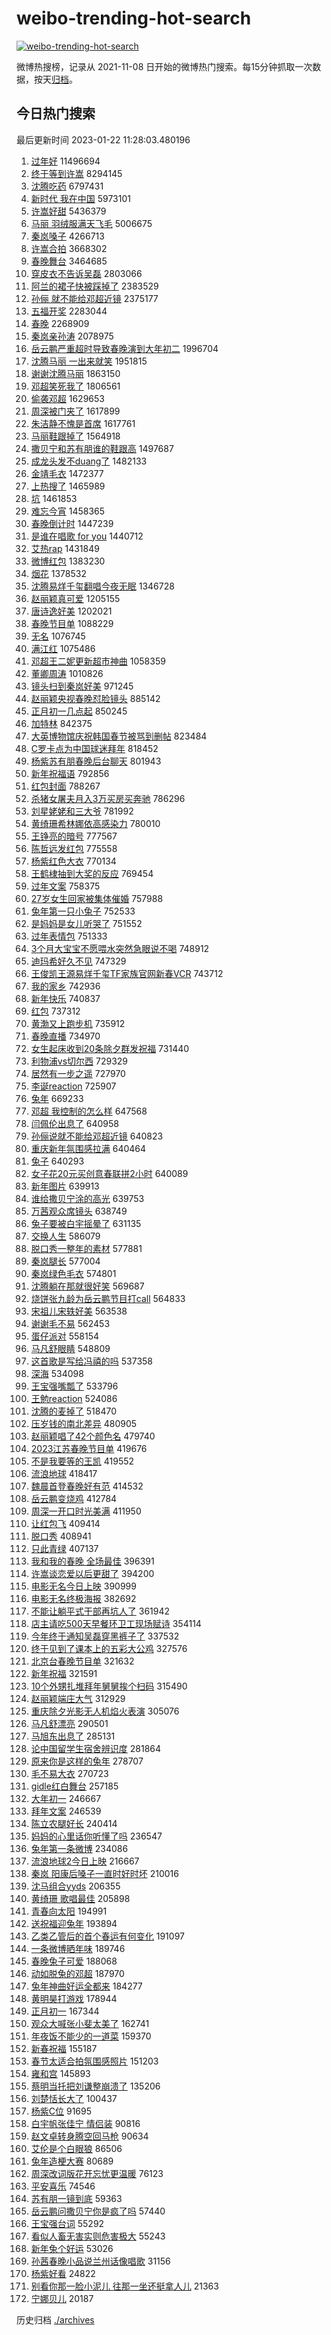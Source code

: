 # weibo-trending-hot-search

[![weibo-trending-hot-search](https://github.com/ameizi/weibo-trending-hot-search/actions/workflows/ci.yml/badge.svg)](https://github.com/ameizi/weibo-trending-hot-search/actions/workflows/ci.yml)

微博热搜榜，记录从 2021-11-08 日开始的微博热门搜索。每15分钟抓取一次数据，按天[归档](./archives)。

## 今日热门搜索

<!-- BEGIN --> 
最后更新时间 2023-01-22 11:28:03.480196 
1. [过年好](https://s.weibo.com/weibo?q=%23%E8%BF%87%E5%B9%B4%E5%A5%BD%23&t=31&band_rank=1&Refer=top) 11496694
1. [终于等到许嵩](https://s.weibo.com/weibo?q=%23%E7%BB%88%E4%BA%8E%E7%AD%89%E5%88%B0%E8%AE%B8%E5%B5%A9%23&t=31&band_rank=2&Refer=top) 8294145
1. [沈腾吃药](https://s.weibo.com/weibo?q=%23%E6%B2%88%E8%85%BE%E5%90%83%E8%8D%AF%23&t=31&band_rank=2&Refer=top) 6797431
1. [新时代 我在中国](https://s.weibo.com/weibo?q=%23%E6%96%B0%E6%97%B6%E4%BB%A3%20%E6%88%91%E5%9C%A8%E4%B8%AD%E5%9B%BD%23&t=31&band_rank=3&Refer=top) 5973101
1. [许嵩好甜](https://s.weibo.com/weibo?q=%23%E8%AE%B8%E5%B5%A9%E5%A5%BD%E7%94%9C%23&t=31&band_rank=5&Refer=top) 5436379
1. [马丽 羽绒服满天飞毛](https://s.weibo.com/weibo?q=%E9%A9%AC%E4%B8%BD%20%E7%BE%BD%E7%BB%92%E6%9C%8D%E6%BB%A1%E5%A4%A9%E9%A3%9E%E6%AF%9B&t=31&band_rank=4&Refer=top) 5006675
1. [秦岚嗓子](https://s.weibo.com/weibo?q=%23%E7%A7%A6%E5%B2%9A%E5%97%93%E5%AD%90%23&t=31&band_rank=5&Refer=top) 4266713
1. [许嵩合拍](https://s.weibo.com/weibo?q=%23%E8%AE%B8%E5%B5%A9%E5%90%88%E6%8B%8D%23&t=31&band_rank=6&Refer=top) 3668302
1. [春晚舞台](https://s.weibo.com/weibo?q=%23%E6%98%A5%E6%99%9A%E8%88%9E%E5%8F%B0%23&t=31&band_rank=6&Refer=top) 3464685
1. [穿皮衣不告诉吴磊](https://s.weibo.com/weibo?q=%E7%A9%BF%E7%9A%AE%E8%A1%A3%E4%B8%8D%E5%91%8A%E8%AF%89%E5%90%B4%E7%A3%8A&t=31&band_rank=7&Refer=top) 2803066
1. [阿兰的裙子快被踩掉了](https://s.weibo.com/weibo?q=%E9%98%BF%E5%85%B0%E7%9A%84%E8%A3%99%E5%AD%90%E5%BF%AB%E8%A2%AB%E8%B8%A9%E6%8E%89%E4%BA%86&t=31&band_rank=25&Refer=top) 2383529
1. [孙俪 就不能给邓超近镜](https://s.weibo.com/weibo?q=%E5%AD%99%E4%BF%AA%20%E5%B0%B1%E4%B8%8D%E8%83%BD%E7%BB%99%E9%82%93%E8%B6%85%E8%BF%91%E9%95%9C&t=31&band_rank=1&Refer=top) 2375177
1. [五福开奖](https://s.weibo.com/weibo?q=%23%E4%BA%94%E7%A6%8F%E5%BC%80%E5%A5%96%23&t=31&band_rank=9&Refer=top) 2283044
1. [春晚](https://s.weibo.com/weibo?q=%23%E6%98%A5%E6%99%9A%23&t=31&band_rank=8&Refer=top) 2268909
1. [秦岚亲孙涛](https://s.weibo.com/weibo?q=%E7%A7%A6%E5%B2%9A%E4%BA%B2%E5%AD%99%E6%B6%9B&t=31&band_rank=10&Refer=top) 2078975
1. [岳云鹏严重超时导致春晚演到大年初二](https://s.weibo.com/weibo?q=%23%E5%B2%B3%E4%BA%91%E9%B9%8F%E4%B8%A5%E9%87%8D%E8%B6%85%E6%97%B6%E5%AF%BC%E8%87%B4%E6%98%A5%E6%99%9A%E6%BC%94%E5%88%B0%E5%A4%A7%E5%B9%B4%E5%88%9D%E4%BA%8C%23&t=31&band_rank=22&Refer=top) 1996704
1. [沈腾马丽 一出来就笑](https://s.weibo.com/weibo?q=%23%E6%B2%88%E8%85%BE%E9%A9%AC%E4%B8%BD%20%E4%B8%80%E5%87%BA%E6%9D%A5%E5%B0%B1%E7%AC%91%23&t=31&band_rank=11&Refer=top) 1951815
1. [谢谢沈腾马丽](https://s.weibo.com/weibo?q=%E8%B0%A2%E8%B0%A2%E6%B2%88%E8%85%BE%E9%A9%AC%E4%B8%BD&t=31&band_rank=15&Refer=top) 1863150
1. [邓超笑死我了](https://s.weibo.com/weibo?q=%23%E9%82%93%E8%B6%85%E7%AC%91%E6%AD%BB%E6%88%91%E4%BA%86%23&t=31&band_rank=12&Refer=top) 1806561
1. [偷袭邓超](https://s.weibo.com/weibo?q=%23%E5%81%B7%E8%A2%AD%E9%82%93%E8%B6%85%23&t=31&band_rank=16&Refer=top) 1629653
1. [周深被门夹了](https://s.weibo.com/weibo?q=%23%E5%91%A8%E6%B7%B1%E8%A2%AB%E9%97%A8%E5%A4%B9%E4%BA%86%23&t=31&band_rank=2&Refer=top) 1617899
1. [朱洁静不愧是首席](https://s.weibo.com/weibo?q=%23%E6%9C%B1%E6%B4%81%E9%9D%99%E4%B8%8D%E6%84%A7%E6%98%AF%E9%A6%96%E5%B8%AD%23&t=31&band_rank=13&Refer=top) 1617761
1. [马丽鞋跟掉了](https://s.weibo.com/weibo?q=%23%E9%A9%AC%E4%B8%BD%E9%9E%8B%E8%B7%9F%E6%8E%89%E4%BA%86%23&t=31&band_rank=16&Refer=top) 1564918
1. [撒贝宁和苏有朋谁的鞋跟高](https://s.weibo.com/weibo?q=%23%E6%92%92%E8%B4%9D%E5%AE%81%E5%92%8C%E8%8B%8F%E6%9C%89%E6%9C%8B%E8%B0%81%E7%9A%84%E9%9E%8B%E8%B7%9F%E9%AB%98%23&t=31&band_rank=14&Refer=top) 1497687
1. [成龙头发不duang了](https://s.weibo.com/weibo?q=%E6%88%90%E9%BE%99%E5%A4%B4%E5%8F%91%E4%B8%8Dduang%E4%BA%86&t=31&band_rank=41&Refer=top) 1482133
1. [金靖毛衣](https://s.weibo.com/weibo?q=%E9%87%91%E9%9D%96%E6%AF%9B%E8%A1%A3&t=31&band_rank=22&Refer=top) 1472377
1. [上热搜了](https://s.weibo.com/weibo?q=%23%E4%B8%8A%E7%83%AD%E6%90%9C%E4%BA%86%23&t=31&band_rank=16&Refer=top) 1465989
1. [坑](https://s.weibo.com/weibo?q=%E5%9D%91&t=31&band_rank=21&Refer=top) 1461853
1. [难忘今宵](https://s.weibo.com/weibo?q=%E9%9A%BE%E5%BF%98%E4%BB%8A%E5%AE%B5&t=31&band_rank=32&Refer=top) 1458365
1. [春晚倒计时](https://s.weibo.com/weibo?q=%E6%98%A5%E6%99%9A%E5%80%92%E8%AE%A1%E6%97%B6&t=31&band_rank=17&Refer=top) 1447239
1. [是谁在唱歌 for you](https://s.weibo.com/weibo?q=%E6%98%AF%E8%B0%81%E5%9C%A8%E5%94%B1%E6%AD%8C%20for%20you&t=31&band_rank=17&Refer=top) 1440712
1. [艾热rap](https://s.weibo.com/weibo?q=%E8%89%BE%E7%83%ADrap&t=31&band_rank=18&Refer=top) 1431849
1. [微博红包](https://s.weibo.com/weibo?q=%23%E5%BE%AE%E5%8D%9A%E7%BA%A2%E5%8C%85%23&t=31&band_rank=19&Refer=top) 1383230
1. [烟花](https://s.weibo.com/weibo?q=%23%E7%83%9F%E8%8A%B1%23&t=31&band_rank=20&Refer=top) 1378532
1. [沈腾易烊千玺翻唱今夜无眠](https://s.weibo.com/weibo?q=%23%E6%B2%88%E8%85%BE%E6%98%93%E7%83%8A%E5%8D%83%E7%8E%BA%E7%BF%BB%E5%94%B1%E4%BB%8A%E5%A4%9C%E6%97%A0%E7%9C%A0%23&t=31&band_rank=21&Refer=top) 1346728
1. [赵丽颖真可爱](https://s.weibo.com/weibo?q=%23%E8%B5%B5%E4%B8%BD%E9%A2%96%E7%9C%9F%E5%8F%AF%E7%88%B1%23&t=31&band_rank=23&Refer=top) 1205155
1. [唐诗逸好美](https://s.weibo.com/weibo?q=%23%E5%94%90%E8%AF%97%E9%80%B8%E5%A5%BD%E7%BE%8E%23&t=31&band_rank=22&Refer=top) 1202021
1. [春晚节目单](https://s.weibo.com/weibo?q=%23%E6%98%A5%E6%99%9A%E8%8A%82%E7%9B%AE%E5%8D%95%23&t=31&band_rank=24&Refer=top) 1088229
1. [无名](https://s.weibo.com/weibo?q=%E6%97%A0%E5%90%8D&t=31&band_rank=42&Refer=top) 1076745
1. [满江红](https://s.weibo.com/weibo?q=%E6%BB%A1%E6%B1%9F%E7%BA%A2&t=31&band_rank=41&Refer=top) 1075486
1. [邓超王二妮更新超市神曲](https://s.weibo.com/weibo?q=%23%E9%82%93%E8%B6%85%E7%8E%8B%E4%BA%8C%E5%A6%AE%E6%9B%B4%E6%96%B0%E8%B6%85%E5%B8%82%E7%A5%9E%E6%9B%B2%23&t=31&band_rank=33&Refer=top) 1058359
1. [董卿周涛](https://s.weibo.com/weibo?q=%E8%91%A3%E5%8D%BF%E5%91%A8%E6%B6%9B&t=31&band_rank=5&Refer=top) 1010826
1. [镜头扫到秦岚好美](https://s.weibo.com/weibo?q=%E9%95%9C%E5%A4%B4%E6%89%AB%E5%88%B0%E7%A7%A6%E5%B2%9A%E5%A5%BD%E7%BE%8E&t=31&band_rank=26&Refer=top) 971245
1. [赵丽颖央视春晚怼脸镜头](https://s.weibo.com/weibo?q=%23%E8%B5%B5%E4%B8%BD%E9%A2%96%E5%A4%AE%E8%A7%86%E6%98%A5%E6%99%9A%E6%80%BC%E8%84%B8%E9%95%9C%E5%A4%B4%23&t=31&band_rank=43&Refer=top) 885142
1. [正月初一几点起](https://s.weibo.com/weibo?q=%23%E6%AD%A3%E6%9C%88%E5%88%9D%E4%B8%80%E5%87%A0%E7%82%B9%E8%B5%B7%23&t=31&band_rank=7&Refer=top) 850245
1. [加特林](https://s.weibo.com/weibo?q=%E5%8A%A0%E7%89%B9%E6%9E%97&t=31&band_rank=27&Refer=top) 842375
1. [大英博物馆庆祝韩国春节被骂到删帖](https://s.weibo.com/weibo?q=%23%E5%A4%A7%E8%8B%B1%E5%8D%9A%E7%89%A9%E9%A6%86%E5%BA%86%E7%A5%9D%E9%9F%A9%E5%9B%BD%E6%98%A5%E8%8A%82%E8%A2%AB%E9%AA%82%E5%88%B0%E5%88%A0%E5%B8%96%23&t=31&band_rank=37&Refer=top) 823484
1. [C罗卡点为中国球迷拜年](https://s.weibo.com/weibo?q=%23C%E7%BD%97%E5%8D%A1%E7%82%B9%E4%B8%BA%E4%B8%AD%E5%9B%BD%E7%90%83%E8%BF%B7%E6%8B%9C%E5%B9%B4%23&t=31&band_rank=49&Refer=top) 818452
1. [杨紫苏有朋春晚后台聊天](https://s.weibo.com/weibo?q=%23%E6%9D%A8%E7%B4%AB%E8%8B%8F%E6%9C%89%E6%9C%8B%E6%98%A5%E6%99%9A%E5%90%8E%E5%8F%B0%E8%81%8A%E5%A4%A9%23&t=31&band_rank=15&Refer=top) 801943
1. [新年祝福语](https://s.weibo.com/weibo?q=%23%E6%96%B0%E5%B9%B4%E7%A5%9D%E7%A6%8F%E8%AF%AD%23&t=31&band_rank=28&Refer=top) 792856
1. [红包封面](https://s.weibo.com/weibo?q=%E7%BA%A2%E5%8C%85%E5%B0%81%E9%9D%A2&t=31&band_rank=29&Refer=top) 788267
1. [杀猪女屠夫月入3万买房买奔驰](https://s.weibo.com/weibo?q=%23%E6%9D%80%E7%8C%AA%E5%A5%B3%E5%B1%A0%E5%A4%AB%E6%9C%88%E5%85%A53%E4%B8%87%E4%B9%B0%E6%88%BF%E4%B9%B0%E5%A5%94%E9%A9%B0%23&t=31&band_rank=30&Refer=top) 786296
1. [刘星姥姥和三大爷](https://s.weibo.com/weibo?q=%23%E5%88%98%E6%98%9F%E5%A7%A5%E5%A7%A5%E5%92%8C%E4%B8%89%E5%A4%A7%E7%88%B7%23&t=31&band_rank=31&Refer=top) 781992
1. [黄绮珊希林娜依高感染力](https://s.weibo.com/weibo?q=%E9%BB%84%E7%BB%AE%E7%8F%8A%E5%B8%8C%E6%9E%97%E5%A8%9C%E4%BE%9D%E9%AB%98%E6%84%9F%E6%9F%93%E5%8A%9B&t=31&band_rank=32&Refer=top) 780010
1. [王铮亮的暗号](https://s.weibo.com/weibo?q=%E7%8E%8B%E9%93%AE%E4%BA%AE%E7%9A%84%E6%9A%97%E5%8F%B7&t=31&band_rank=33&Refer=top) 777567
1. [陈哲远发红包](https://s.weibo.com/weibo?q=%E9%99%88%E5%93%B2%E8%BF%9C%E5%8F%91%E7%BA%A2%E5%8C%85&t=31&band_rank=34&Refer=top) 775558
1. [杨紫红色大衣](https://s.weibo.com/weibo?q=%23%E6%9D%A8%E7%B4%AB%E7%BA%A2%E8%89%B2%E5%A4%A7%E8%A1%A3%23&t=31&band_rank=35&Refer=top) 770134
1. [王鹤棣抽到大奖的反应](https://s.weibo.com/weibo?q=%23%E7%8E%8B%E9%B9%A4%E6%A3%A3%E6%8A%BD%E5%88%B0%E5%A4%A7%E5%A5%96%E7%9A%84%E5%8F%8D%E5%BA%94%23&t=31&band_rank=11&Refer=top) 769454
1. [过年文案](https://s.weibo.com/weibo?q=%23%E8%BF%87%E5%B9%B4%E6%96%87%E6%A1%88%23&t=31&band_rank=36&Refer=top) 758375
1. [27岁女生回家被集体催婚](https://s.weibo.com/weibo?q=%2327%E5%B2%81%E5%A5%B3%E7%94%9F%E5%9B%9E%E5%AE%B6%E8%A2%AB%E9%9B%86%E4%BD%93%E5%82%AC%E5%A9%9A%23&t=31&band_rank=37&Refer=top) 757988
1. [兔年第一只小兔子](https://s.weibo.com/weibo?q=%23%E5%85%94%E5%B9%B4%E7%AC%AC%E4%B8%80%E5%8F%AA%E5%B0%8F%E5%85%94%E5%AD%90%23&t=31&band_rank=37&Refer=top) 752533
1. [是妈妈是女儿听哭了](https://s.weibo.com/weibo?q=%23%E6%98%AF%E5%A6%88%E5%A6%88%E6%98%AF%E5%A5%B3%E5%84%BF%E5%90%AC%E5%93%AD%E4%BA%86%23&t=31&band_rank=38&Refer=top) 751552
1. [过年表情包](https://s.weibo.com/weibo?q=%23%E8%BF%87%E5%B9%B4%E8%A1%A8%E6%83%85%E5%8C%85%23&t=31&band_rank=39&Refer=top) 751333
1. [3个月大宝宝不愿喂水突然急眼说不喝](https://s.weibo.com/weibo?q=%233%E4%B8%AA%E6%9C%88%E5%A4%A7%E5%AE%9D%E5%AE%9D%E4%B8%8D%E6%84%BF%E5%96%82%E6%B0%B4%E7%AA%81%E7%84%B6%E6%80%A5%E7%9C%BC%E8%AF%B4%E4%B8%8D%E5%96%9D%23&t=31&band_rank=40&Refer=top) 748912
1. [迪玛希好久不见](https://s.weibo.com/weibo?q=%E8%BF%AA%E7%8E%9B%E5%B8%8C%E5%A5%BD%E4%B9%85%E4%B8%8D%E8%A7%81&t=31&band_rank=41&Refer=top) 747329
1. [王俊凯王源易烊千玺TF家族官网新春VCR](https://s.weibo.com/weibo?q=%23%E7%8E%8B%E4%BF%8A%E5%87%AF%E7%8E%8B%E6%BA%90%E6%98%93%E7%83%8A%E5%8D%83%E7%8E%BATF%E5%AE%B6%E6%97%8F%E5%AE%98%E7%BD%91%E6%96%B0%E6%98%A5VCR%23&t=31&band_rank=42&Refer=top) 743712
1. [我的家乡](https://s.weibo.com/weibo?q=%23%E6%88%91%E7%9A%84%E5%AE%B6%E4%B9%A1%23&t=31&band_rank=43&Refer=top) 742936
1. [新年快乐](https://s.weibo.com/weibo?q=%23%E6%96%B0%E5%B9%B4%E5%BF%AB%E4%B9%90%23&t=31&band_rank=44&Refer=top) 740837
1. [红包](https://s.weibo.com/weibo?q=%23%E7%BA%A2%E5%8C%85%23&t=31&band_rank=45&Refer=top) 737312
1. [黄渤又上跑步机](https://s.weibo.com/weibo?q=%E9%BB%84%E6%B8%A4%E5%8F%88%E4%B8%8A%E8%B7%91%E6%AD%A5%E6%9C%BA&t=31&band_rank=46&Refer=top) 735912
1. [春晚直播](https://s.weibo.com/weibo?q=%23%E6%98%A5%E6%99%9A%E7%9B%B4%E6%92%AD%23&t=31&band_rank=47&Refer=top) 734970
1. [女生起床收到20条除夕群发祝福](https://s.weibo.com/weibo?q=%23%E5%A5%B3%E7%94%9F%E8%B5%B7%E5%BA%8A%E6%94%B6%E5%88%B020%E6%9D%A1%E9%99%A4%E5%A4%95%E7%BE%A4%E5%8F%91%E7%A5%9D%E7%A6%8F%23&t=31&band_rank=48&Refer=top) 731440
1. [利物浦vs切尔西](https://s.weibo.com/weibo?q=%23%E5%88%A9%E7%89%A9%E6%B5%A6vs%E5%88%87%E5%B0%94%E8%A5%BF%23&t=31&band_rank=49&Refer=top) 729329
1. [居然有一步之遥](https://s.weibo.com/weibo?q=%E5%B1%85%E7%84%B6%E6%9C%89%E4%B8%80%E6%AD%A5%E4%B9%8B%E9%81%A5&t=31&band_rank=50&Refer=top) 727970
1. [李诞reaction](https://s.weibo.com/weibo?q=%E6%9D%8E%E8%AF%9Ereaction&t=31&band_rank=14&Refer=top) 725907
1. [兔年](https://s.weibo.com/weibo?q=%23%E5%85%94%E5%B9%B4%23&t=31&band_rank=30&Refer=top) 669233
1. [邓超 我控制的怎么样](https://s.weibo.com/weibo?q=%E9%82%93%E8%B6%85%20%E6%88%91%E6%8E%A7%E5%88%B6%E7%9A%84%E6%80%8E%E4%B9%88%E6%A0%B7&t=31&band_rank=15&Refer=top) 647568
1. [闫佩伦出息了](https://s.weibo.com/weibo?q=%E9%97%AB%E4%BD%A9%E4%BC%A6%E5%87%BA%E6%81%AF%E4%BA%86&t=31&band_rank=33&Refer=top) 640958
1. [孙俪说就不能给邓超近镜](https://s.weibo.com/weibo?q=%23%E5%AD%99%E4%BF%AA%E8%AF%B4%E5%B0%B1%E4%B8%8D%E8%83%BD%E7%BB%99%E9%82%93%E8%B6%85%E8%BF%91%E9%95%9C%23&t=31&band_rank=49&Refer=top) 640823
1. [重庆新年氛围感拉满](https://s.weibo.com/weibo?q=%23%E9%87%8D%E5%BA%86%E6%96%B0%E5%B9%B4%E6%B0%9B%E5%9B%B4%E6%84%9F%E6%8B%89%E6%BB%A1%23&t=31&band_rank=36&Refer=top) 640464
1. [兔子](https://s.weibo.com/weibo?q=%23%E5%85%94%E5%AD%90%23&t=31&band_rank=37&Refer=top) 640293
1. [女子花20元买创意春联拼2小时](https://s.weibo.com/weibo?q=%23%E5%A5%B3%E5%AD%90%E8%8A%B120%E5%85%83%E4%B9%B0%E5%88%9B%E6%84%8F%E6%98%A5%E8%81%94%E6%8B%BC2%E5%B0%8F%E6%97%B6%23&t=31&band_rank=40&Refer=top) 640089
1. [新年图片](https://s.weibo.com/weibo?q=%E6%96%B0%E5%B9%B4%E5%9B%BE%E7%89%87&t=31&band_rank=40&Refer=top) 639913
1. [谁给撒贝宁涂的高光](https://s.weibo.com/weibo?q=%23%E8%B0%81%E7%BB%99%E6%92%92%E8%B4%9D%E5%AE%81%E6%B6%82%E7%9A%84%E9%AB%98%E5%85%89%23&t=31&band_rank=41&Refer=top) 639753
1. [万茜观众席镜头](https://s.weibo.com/weibo?q=%E4%B8%87%E8%8C%9C%E8%A7%82%E4%BC%97%E5%B8%AD%E9%95%9C%E5%A4%B4&t=31&band_rank=47&Refer=top) 638749
1. [兔子要被白宇摇晕了](https://s.weibo.com/weibo?q=%23%E5%85%94%E5%AD%90%E8%A6%81%E8%A2%AB%E7%99%BD%E5%AE%87%E6%91%87%E6%99%95%E4%BA%86%23&t=31&band_rank=45&Refer=top) 631135
1. [交换人生](https://s.weibo.com/weibo?q=%E4%BA%A4%E6%8D%A2%E4%BA%BA%E7%94%9F&t=31&band_rank=14&Refer=top) 586079
1. [脱口秀一整年的素材](https://s.weibo.com/weibo?q=%E8%84%B1%E5%8F%A3%E7%A7%80%E4%B8%80%E6%95%B4%E5%B9%B4%E7%9A%84%E7%B4%A0%E6%9D%90&t=31&band_rank=49&Refer=top) 577881
1. [秦岚腿长](https://s.weibo.com/weibo?q=%E7%A7%A6%E5%B2%9A%E8%85%BF%E9%95%BF&t=31&band_rank=36&Refer=top) 577004
1. [秦岚绿色毛衣](https://s.weibo.com/weibo?q=%23%E7%A7%A6%E5%B2%9A%E7%BB%BF%E8%89%B2%E6%AF%9B%E8%A1%A3%23&t=31&band_rank=46&Refer=top) 574801
1. [沈腾躺在那就很好笑](https://s.weibo.com/weibo?q=%23%E6%B2%88%E8%85%BE%E8%BA%BA%E5%9C%A8%E9%82%A3%E5%B0%B1%E5%BE%88%E5%A5%BD%E7%AC%91%23&t=31&band_rank=42&Refer=top) 569687
1. [烧饼张九龄为岳云鹏节目打call](https://s.weibo.com/weibo?q=%23%E7%83%A7%E9%A5%BC%E5%BC%A0%E4%B9%9D%E9%BE%84%E4%B8%BA%E5%B2%B3%E4%BA%91%E9%B9%8F%E8%8A%82%E7%9B%AE%E6%89%93call%23&t=31&band_rank=46&Refer=top) 564833
1. [宋祖儿宋轶好美](https://s.weibo.com/weibo?q=%23%E5%AE%8B%E7%A5%96%E5%84%BF%E5%AE%8B%E8%BD%B6%E5%A5%BD%E7%BE%8E%23&t=31&band_rank=47&Refer=top) 563538
1. [谢谢毛不易](https://s.weibo.com/weibo?q=%23%E8%B0%A2%E8%B0%A2%E6%AF%9B%E4%B8%8D%E6%98%93%23&t=31&band_rank=48&Refer=top) 562453
1. [蛋仔派对](https://s.weibo.com/weibo?q=%23%E8%9B%8B%E4%BB%94%E6%B4%BE%E5%AF%B9%23&t=31&band_rank=29&Refer=top) 558154
1. [马凡舒眼睛](https://s.weibo.com/weibo?q=%E9%A9%AC%E5%87%A1%E8%88%92%E7%9C%BC%E7%9D%9B&t=31&band_rank=36&Refer=top) 548809
1. [这首歌是写给冯禧的吗](https://s.weibo.com/weibo?q=%E8%BF%99%E9%A6%96%E6%AD%8C%E6%98%AF%E5%86%99%E7%BB%99%E5%86%AF%E7%A6%A7%E7%9A%84%E5%90%97&t=31&band_rank=41&Refer=top) 537358
1. [深海](https://s.weibo.com/weibo?q=%E6%B7%B1%E6%B5%B7&t=31&band_rank=46&Refer=top) 534098
1. [王宝强嘴瓢了](https://s.weibo.com/weibo?q=%E7%8E%8B%E5%AE%9D%E5%BC%BA%E5%98%B4%E7%93%A2%E4%BA%86&t=31&band_rank=10&Refer=top) 533796
1. [王勉reaction](https://s.weibo.com/weibo?q=%E7%8E%8B%E5%8B%89reaction&t=31&band_rank=42&Refer=top) 524086
1. [沈腾的麦掉了](https://s.weibo.com/weibo?q=%23%E6%B2%88%E8%85%BE%E7%9A%84%E9%BA%A6%E6%8E%89%E4%BA%86%23&t=31&band_rank=35&Refer=top) 518470
1. [压岁钱的南北差异](https://s.weibo.com/weibo?q=%23%E5%8E%8B%E5%B2%81%E9%92%B1%E7%9A%84%E5%8D%97%E5%8C%97%E5%B7%AE%E5%BC%82%23&t=31&band_rank=38&Refer=top) 480905
1. [赵丽颖唱了42个颜色名](https://s.weibo.com/weibo?q=%23%E8%B5%B5%E4%B8%BD%E9%A2%96%E5%94%B1%E4%BA%8642%E4%B8%AA%E9%A2%9C%E8%89%B2%E5%90%8D%23&t=31&band_rank=22&Refer=top) 479740
1. [2023江苏春晚节目单](https://s.weibo.com/weibo?q=%232023%E6%B1%9F%E8%8B%8F%E6%98%A5%E6%99%9A%E8%8A%82%E7%9B%AE%E5%8D%95%23&t=31&band_rank=23&Refer=top) 419676
1. [不是我要等的王凯](https://s.weibo.com/weibo?q=%E4%B8%8D%E6%98%AF%E6%88%91%E8%A6%81%E7%AD%89%E7%9A%84%E7%8E%8B%E5%87%AF&t=31&band_rank=34&Refer=top) 419552
1. [流浪地球](https://s.weibo.com/weibo?q=%E6%B5%81%E6%B5%AA%E5%9C%B0%E7%90%83&t=31&band_rank=32&Refer=top) 418417
1. [魏晨首登春晚好有范](https://s.weibo.com/weibo?q=%23%E9%AD%8F%E6%99%A8%E9%A6%96%E7%99%BB%E6%98%A5%E6%99%9A%E5%A5%BD%E6%9C%89%E8%8C%83%23&t=31&band_rank=27&Refer=top) 414532
1. [岳云鹏变烧鸡](https://s.weibo.com/weibo?q=%23%E5%B2%B3%E4%BA%91%E9%B9%8F%E5%8F%98%E7%83%A7%E9%B8%A1%23&t=31&band_rank=42&Refer=top) 412784
1. [周深一开口时光美满](https://s.weibo.com/weibo?q=%23%E5%91%A8%E6%B7%B1%E4%B8%80%E5%BC%80%E5%8F%A3%E6%97%B6%E5%85%89%E7%BE%8E%E6%BB%A1%23&t=31&band_rank=43&Refer=top) 411950
1. [让红包飞](https://s.weibo.com/weibo?q=%E8%AE%A9%E7%BA%A2%E5%8C%85%E9%A3%9E&t=31&band_rank=50&Refer=top) 409414
1. [脱口秀](https://s.weibo.com/weibo?q=%E8%84%B1%E5%8F%A3%E7%A7%80&t=31&band_rank=41&Refer=top) 408941
1. [只此青绿](https://s.weibo.com/weibo?q=%E5%8F%AA%E6%AD%A4%E9%9D%92%E7%BB%BF&t=31&band_rank=43&Refer=top) 407137
1. [我和我的春晚 全场最佳](https://s.weibo.com/weibo?q=%E6%88%91%E5%92%8C%E6%88%91%E7%9A%84%E6%98%A5%E6%99%9A%20%E5%85%A8%E5%9C%BA%E6%9C%80%E4%BD%B3&t=31&band_rank=41&Refer=top) 396391
1. [许嵩谈恋爱以后更甜了](https://s.weibo.com/weibo?q=%E8%AE%B8%E5%B5%A9%E8%B0%88%E6%81%8B%E7%88%B1%E4%BB%A5%E5%90%8E%E6%9B%B4%E7%94%9C%E4%BA%86&t=31&band_rank=33&Refer=top) 394200
1. [电影无名今日上映](https://s.weibo.com/weibo?q=%23%E7%94%B5%E5%BD%B1%E6%97%A0%E5%90%8D%E4%BB%8A%E6%97%A5%E4%B8%8A%E6%98%A0%23&t=31&band_rank=24&Refer=top) 390999
1. [电影无名终极海报](https://s.weibo.com/weibo?q=%23%E7%94%B5%E5%BD%B1%E6%97%A0%E5%90%8D%E7%BB%88%E6%9E%81%E6%B5%B7%E6%8A%A5%23&t=31&band_rank=26&Refer=top) 382692
1. [不能让躺平式干部再坑人了](https://s.weibo.com/weibo?q=%23%E4%B8%8D%E8%83%BD%E8%AE%A9%E8%BA%BA%E5%B9%B3%E5%BC%8F%E5%B9%B2%E9%83%A8%E5%86%8D%E5%9D%91%E4%BA%BA%E4%BA%86%23&t=31&band_rank=28&Refer=top) 361942
1. [店主请吃500天早餐环卫工现场赋诗](https://s.weibo.com/weibo?q=%23%E5%BA%97%E4%B8%BB%E8%AF%B7%E5%90%83500%E5%A4%A9%E6%97%A9%E9%A4%90%E7%8E%AF%E5%8D%AB%E5%B7%A5%E7%8E%B0%E5%9C%BA%E8%B5%8B%E8%AF%97%23&t=31&band_rank=37&Refer=top) 354114
1. [今年终于通知吴磊穿黑裤子了](https://s.weibo.com/weibo?q=%E4%BB%8A%E5%B9%B4%E7%BB%88%E4%BA%8E%E9%80%9A%E7%9F%A5%E5%90%B4%E7%A3%8A%E7%A9%BF%E9%BB%91%E8%A3%A4%E5%AD%90%E4%BA%86&t=31&band_rank=45&Refer=top) 337532
1. [终于见到了课本上的五彩大公鸡](https://s.weibo.com/weibo?q=%23%E7%BB%88%E4%BA%8E%E8%A7%81%E5%88%B0%E4%BA%86%E8%AF%BE%E6%9C%AC%E4%B8%8A%E7%9A%84%E4%BA%94%E5%BD%A9%E5%A4%A7%E5%85%AC%E9%B8%A1%23&t=31&band_rank=28&Refer=top) 327576
1. [北京台春晚节目单](https://s.weibo.com/weibo?q=%23%E5%8C%97%E4%BA%AC%E5%8F%B0%E6%98%A5%E6%99%9A%E8%8A%82%E7%9B%AE%E5%8D%95%23&t=31&band_rank=34&Refer=top) 321632
1. [新年祝福](https://s.weibo.com/weibo?q=%E6%96%B0%E5%B9%B4%E7%A5%9D%E7%A6%8F&t=31&band_rank=27&Refer=top) 321591
1. [10个外甥扎堆拜年舅舅挨个扫码](https://s.weibo.com/weibo?q=%2310%E4%B8%AA%E5%A4%96%E7%94%A5%E6%89%8E%E5%A0%86%E6%8B%9C%E5%B9%B4%E8%88%85%E8%88%85%E6%8C%A8%E4%B8%AA%E6%89%AB%E7%A0%81%23&t=31&band_rank=48&Refer=top) 315490
1. [赵丽颖端庄大气](https://s.weibo.com/weibo?q=%E8%B5%B5%E4%B8%BD%E9%A2%96%E7%AB%AF%E5%BA%84%E5%A4%A7%E6%B0%94&t=31&band_rank=46&Refer=top) 312929
1. [重庆除夕光影无人机焰火表演](https://s.weibo.com/weibo?q=%23%E9%87%8D%E5%BA%86%E9%99%A4%E5%A4%95%E5%85%89%E5%BD%B1%E6%97%A0%E4%BA%BA%E6%9C%BA%E7%84%B0%E7%81%AB%E8%A1%A8%E6%BC%94%23&t=31&band_rank=50&Refer=top) 305076
1. [马凡舒漂亮](https://s.weibo.com/weibo?q=%23%E9%A9%AC%E5%87%A1%E8%88%92%E6%BC%82%E4%BA%AE%23&t=31&band_rank=42&Refer=top) 290501
1. [马旭东出息了](https://s.weibo.com/weibo?q=%E9%A9%AC%E6%97%AD%E4%B8%9C%E5%87%BA%E6%81%AF%E4%BA%86&t=31&band_rank=43&Refer=top) 285131
1. [论中国留学生宿舍辨识度](https://s.weibo.com/weibo?q=%23%E8%AE%BA%E4%B8%AD%E5%9B%BD%E7%95%99%E5%AD%A6%E7%94%9F%E5%AE%BF%E8%88%8D%E8%BE%A8%E8%AF%86%E5%BA%A6%23&t=31&band_rank=29&Refer=top) 281864
1. [原来你是这样的兔年](https://s.weibo.com/weibo?q=%23%E5%8E%9F%E6%9D%A5%E4%BD%A0%E6%98%AF%E8%BF%99%E6%A0%B7%E7%9A%84%E5%85%94%E5%B9%B4%23&t=31&band_rank=39&Refer=top) 278707
1. [毛不易大衣](https://s.weibo.com/weibo?q=%23%E6%AF%9B%E4%B8%8D%E6%98%93%E5%A4%A7%E8%A1%A3%23&t=31&band_rank=44&Refer=top) 270723
1. [gidle红白舞台](https://s.weibo.com/weibo?q=%23gidle%E7%BA%A2%E7%99%BD%E8%88%9E%E5%8F%B0%23&t=31&band_rank=42&Refer=top) 257185
1. [大年初一](https://s.weibo.com/weibo?q=%23%E5%A4%A7%E5%B9%B4%E5%88%9D%E4%B8%80%23&t=31&band_rank=46&Refer=top) 246667
1. [拜年文案](https://s.weibo.com/weibo?q=%23%E6%8B%9C%E5%B9%B4%E6%96%87%E6%A1%88%23&t=31&band_rank=48&Refer=top) 246539
1. [陈立农腿好长](https://s.weibo.com/weibo?q=%E9%99%88%E7%AB%8B%E5%86%9C%E8%85%BF%E5%A5%BD%E9%95%BF&t=31&band_rank=49&Refer=top) 240414
1. [妈妈的心里话你听懂了吗](https://s.weibo.com/weibo?q=%23%E5%A6%88%E5%A6%88%E7%9A%84%E5%BF%83%E9%87%8C%E8%AF%9D%E4%BD%A0%E5%90%AC%E6%87%82%E4%BA%86%E5%90%97%23&t=31&band_rank=48&Refer=top) 236547
1. [兔年第一条微博](https://s.weibo.com/weibo?q=%23%E5%85%94%E5%B9%B4%E7%AC%AC%E4%B8%80%E6%9D%A1%E5%BE%AE%E5%8D%9A%23&t=31&band_rank=10&Refer=top) 234086
1. [流浪地球2今日上映](https://s.weibo.com/weibo?q=%23%E6%B5%81%E6%B5%AA%E5%9C%B0%E7%90%832%E4%BB%8A%E6%97%A5%E4%B8%8A%E6%98%A0%23&t=31&band_rank=46&Refer=top) 216667
1. [秦岚 阳康后嗓子一直时好时坏](https://s.weibo.com/weibo?q=%E7%A7%A6%E5%B2%9A%20%E9%98%B3%E5%BA%B7%E5%90%8E%E5%97%93%E5%AD%90%E4%B8%80%E7%9B%B4%E6%97%B6%E5%A5%BD%E6%97%B6%E5%9D%8F&t=31&band_rank=50&Refer=top) 210016
1. [沈马组合yyds](https://s.weibo.com/weibo?q=%23%E6%B2%88%E9%A9%AC%E7%BB%84%E5%90%88yyds%23&t=31&band_rank=39&Refer=top) 206355
1. [黄绮珊 歌唱最佳](https://s.weibo.com/weibo?q=%E9%BB%84%E7%BB%AE%E7%8F%8A%20%E6%AD%8C%E5%94%B1%E6%9C%80%E4%BD%B3&t=31&band_rank=42&Refer=top) 205898
1. [青春向太阳](https://s.weibo.com/weibo?q=%23%E9%9D%92%E6%98%A5%E5%90%91%E5%A4%AA%E9%98%B3%23&t=31&band_rank=43&Refer=top) 194991
1. [送祝福迎兔年](https://s.weibo.com/weibo?q=%23%E9%80%81%E7%A5%9D%E7%A6%8F%E8%BF%8E%E5%85%94%E5%B9%B4%23&t=31&band_rank=6&Refer=top) 193894
1. [乙类乙管后的首个春运有何变化](https://s.weibo.com/weibo?q=%23%E4%B9%99%E7%B1%BB%E4%B9%99%E7%AE%A1%E5%90%8E%E7%9A%84%E9%A6%96%E4%B8%AA%E6%98%A5%E8%BF%90%E6%9C%89%E4%BD%95%E5%8F%98%E5%8C%96%23&t=31&band_rank=46&Refer=top) 191097
1. [一条微博晒年味](https://s.weibo.com/weibo?q=%23%E4%B8%80%E6%9D%A1%E5%BE%AE%E5%8D%9A%E6%99%92%E5%B9%B4%E5%91%B3%23&t=31&band_rank=10&Refer=top) 189746
1. [春晚兔子可爱](https://s.weibo.com/weibo?q=%23%E6%98%A5%E6%99%9A%E5%85%94%E5%AD%90%E5%8F%AF%E7%88%B1%23&t=31&band_rank=43&Refer=top) 188068
1. [动如脱兔的邓超](https://s.weibo.com/weibo?q=%23%E5%8A%A8%E5%A6%82%E8%84%B1%E5%85%94%E7%9A%84%E9%82%93%E8%B6%85%23&t=31&band_rank=26&Refer=top) 187970
1. [兔年神曲好运全都来](https://s.weibo.com/weibo?q=%23%E5%85%94%E5%B9%B4%E7%A5%9E%E6%9B%B2%E5%A5%BD%E8%BF%90%E5%85%A8%E9%83%BD%E6%9D%A5%23&t=31&band_rank=45&Refer=top) 184277
1. [黄明昊打游戏](https://s.weibo.com/weibo?q=%E9%BB%84%E6%98%8E%E6%98%8A%E6%89%93%E6%B8%B8%E6%88%8F&t=31&band_rank=36&Refer=top) 178944
1. [正月初一](https://s.weibo.com/weibo?q=%23%E6%AD%A3%E6%9C%88%E5%88%9D%E4%B8%80%23&t=31&band_rank=36&Refer=top) 167344
1. [观众大喊张小斐太美了](https://s.weibo.com/weibo?q=%23%E8%A7%82%E4%BC%97%E5%A4%A7%E5%96%8A%E5%BC%A0%E5%B0%8F%E6%96%90%E5%A4%AA%E7%BE%8E%E4%BA%86%23&t=31&band_rank=27&Refer=top) 162741
1. [年夜饭不能少的一道菜](https://s.weibo.com/weibo?q=%23%E5%B9%B4%E5%A4%9C%E9%A5%AD%E4%B8%8D%E8%83%BD%E5%B0%91%E7%9A%84%E4%B8%80%E9%81%93%E8%8F%9C%23&t=31&band_rank=30&Refer=top) 159370
1. [新春祝福](https://s.weibo.com/weibo?q=%E6%96%B0%E6%98%A5%E7%A5%9D%E7%A6%8F&t=31&band_rank=36&Refer=top) 155187
1. [春节太适合拍氛围感照片](https://s.weibo.com/weibo?q=%23%E6%98%A5%E8%8A%82%E5%A4%AA%E9%80%82%E5%90%88%E6%8B%8D%E6%B0%9B%E5%9B%B4%E6%84%9F%E7%85%A7%E7%89%87%23&t=31&band_rank=39&Refer=top) 151203
1. [雍和宫](https://s.weibo.com/weibo?q=%E9%9B%8D%E5%92%8C%E5%AE%AB&t=31&band_rank=40&Refer=top) 145893
1. [蔡明当托把刘谦整崩溃了](https://s.weibo.com/weibo?q=%23%E8%94%A1%E6%98%8E%E5%BD%93%E6%89%98%E6%8A%8A%E5%88%98%E8%B0%A6%E6%95%B4%E5%B4%A9%E6%BA%83%E4%BA%86%23&t=31&band_rank=46&Refer=top) 135206
1. [刘楚恬长大了](https://s.weibo.com/weibo?q=%E5%88%98%E6%A5%9A%E6%81%AC%E9%95%BF%E5%A4%A7%E4%BA%86&t=31&band_rank=41&Refer=top) 100437
1. [杨紫C位](https://s.weibo.com/weibo?q=%E6%9D%A8%E7%B4%ABC%E4%BD%8D&t=31&band_rank=39&Refer=top) 91695
1. [白宇帆张佳宁 情侣装](https://s.weibo.com/weibo?q=%E7%99%BD%E5%AE%87%E5%B8%86%E5%BC%A0%E4%BD%B3%E5%AE%81%20%E6%83%85%E4%BE%A3%E8%A3%85&t=31&band_rank=18&Refer=top) 90816
1. [赵文卓转身腾空回马枪](https://s.weibo.com/weibo?q=%23%E8%B5%B5%E6%96%87%E5%8D%93%E8%BD%AC%E8%BA%AB%E8%85%BE%E7%A9%BA%E5%9B%9E%E9%A9%AC%E6%9E%AA%23&t=31&band_rank=44&Refer=top) 90634
1. [艾伦是个白眼狼](https://s.weibo.com/weibo?q=%23%E8%89%BE%E4%BC%A6%E6%98%AF%E4%B8%AA%E7%99%BD%E7%9C%BC%E7%8B%BC%23&t=31&band_rank=42&Refer=top) 86506
1. [兔年造梗大赛](https://s.weibo.com/weibo?q=%E5%85%94%E5%B9%B4%E9%80%A0%E6%A2%97%E5%A4%A7%E8%B5%9B&t=31&band_rank=14&Refer=top) 80689
1. [周深改词版花开忘忧更温暖](https://s.weibo.com/weibo?q=%23%E5%91%A8%E6%B7%B1%E6%94%B9%E8%AF%8D%E7%89%88%E8%8A%B1%E5%BC%80%E5%BF%98%E5%BF%A7%E6%9B%B4%E6%B8%A9%E6%9A%96%23&t=31&band_rank=42&Refer=top) 76123
1. [平安喜乐](https://s.weibo.com/weibo?q=%23%E5%B9%B3%E5%AE%89%E5%96%9C%E4%B9%90%23&t=31&band_rank=50&Refer=top) 74546
1. [苏有朋一镜到底](https://s.weibo.com/weibo?q=%23%E8%8B%8F%E6%9C%89%E6%9C%8B%E4%B8%80%E9%95%9C%E5%88%B0%E5%BA%95%23&t=31&band_rank=48&Refer=top) 59363
1. [岳云鹏问撒贝宁你是疯了吗](https://s.weibo.com/weibo?q=%23%E5%B2%B3%E4%BA%91%E9%B9%8F%E9%97%AE%E6%92%92%E8%B4%9D%E5%AE%81%E4%BD%A0%E6%98%AF%E7%96%AF%E4%BA%86%E5%90%97%23&t=31&band_rank=48&Refer=top) 57440
1. [王宝强台词](https://s.weibo.com/weibo?q=%23%E7%8E%8B%E5%AE%9D%E5%BC%BA%E5%8F%B0%E8%AF%8D%23&t=31&band_rank=48&Refer=top) 55292
1. [看似人畜无害实则危害极大](https://s.weibo.com/weibo?q=%23%E7%9C%8B%E4%BC%BC%E4%BA%BA%E7%95%9C%E6%97%A0%E5%AE%B3%E5%AE%9E%E5%88%99%E5%8D%B1%E5%AE%B3%E6%9E%81%E5%A4%A7%23&t=31&band_rank=49&Refer=top) 55243
1. [新年兔个好运](https://s.weibo.com/weibo?q=%23%E6%96%B0%E5%B9%B4%E5%85%94%E4%B8%AA%E5%A5%BD%E8%BF%90%23&t=31&band_rank=32&Refer=top) 53026
1. [孙茜春晚小品说兰州话像唱歌](https://s.weibo.com/weibo?q=%23%E5%AD%99%E8%8C%9C%E6%98%A5%E6%99%9A%E5%B0%8F%E5%93%81%E8%AF%B4%E5%85%B0%E5%B7%9E%E8%AF%9D%E5%83%8F%E5%94%B1%E6%AD%8C%23&t=31&band_rank=42&Refer=top) 31156
1. [杨紫好看](https://s.weibo.com/weibo?q=%23%E6%9D%A8%E7%B4%AB%E5%A5%BD%E7%9C%8B%23&t=31&band_rank=42&Refer=top) 24822
1. [别看你那一脸小泥儿 往那一坐还挺拿人儿](https://s.weibo.com/weibo?q=%E5%88%AB%E7%9C%8B%E4%BD%A0%E9%82%A3%E4%B8%80%E8%84%B8%E5%B0%8F%E6%B3%A5%E5%84%BF%20%E5%BE%80%E9%82%A3%E4%B8%80%E5%9D%90%E8%BF%98%E6%8C%BA%E6%8B%BF%E4%BA%BA%E5%84%BF&t=31&band_rank=49&Refer=top) 21363
1. [宁娜贝儿](https://s.weibo.com/weibo?q=%23%E5%AE%81%E5%A8%9C%E8%B4%9D%E5%84%BF%23&t=31&band_rank=49&Refer=top) 20187
<!-- END -->

历史归档 [./archives](./archives)

